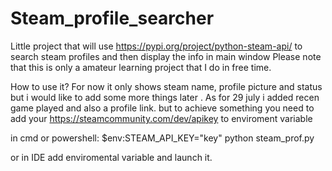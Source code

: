 # Steam_profile_searcher

Little project that will use https://pypi.org/project/python-steam-api/ to search steam profiles and then display the info in main window 
Please note that this is only a amateur learning project that I do in free time.

How to use it? 
For now it only shows steam name, profile picture and status but i would like to add some more things later . 
As for 29 july i added recen game played and also a profile link.
but to achieve something you need to add your https://steamcommunity.com/dev/apikey to enviroment variable

in cmd or powershell:
$env:STEAM_API_KEY="key"
python steam_prof.py

or in IDE add enviromental variable and launch it. 





